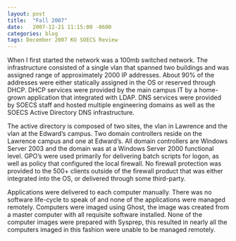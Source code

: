 ```yaml
---
layout: post
title:  "Fall 2007"
date:   2007-12-21 11:15:00 -0600
categories: blog
tags: December 2007 KU SOECS Review
---
```

When I first started the network was a 100mb switched network. The infrastructure consisted of a single vlan that spanned two buildings and was assigned range of approximately 2000 IP addresses. About 90% of the addresses were either statically assigned in the OS or reserved through DHCP. DHCP services were provided by the main campus IT by a home-grown application that integrated with LDAP. DNS services were provided by SOECS staff and hosted multiple engineering domains as well as the SOECS Active Directory DNS infrastructure.

The active directory is composed of two sites, the vlan in Lawrence and the vlan at the Edward’s campus. Two domain controllers reside on the Lawrence campus and one at Edward’s. All domain controllers are Windows Server 2003 and the domain was at a Windows Server 2000 functional level. GPO’s were used primarily for delivering batch scripts for logon, as well as policy that configured the local firewall. No firewall protection was provided to the 500+ clients outside of the firewall product that was either integrated into the OS, or delivered through some third-party.

Applications were delivered to each computer manually. There was no software life-cycle to speak of and none of the applications were managed remotely. Computers were imaged using Ghost, the image was created from a master computer with all requisite software installed. None of the computer images were prepared with Sysprep, this resulted in nearly all the computers imaged in this fashion were unable to be managed remotely.
